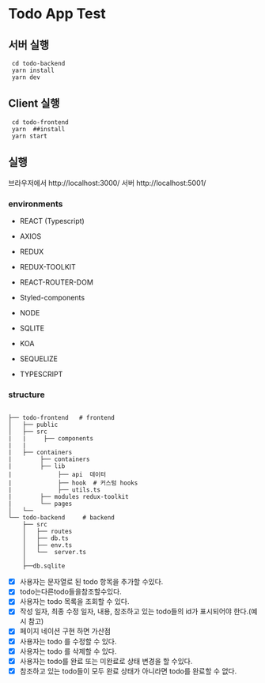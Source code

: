# Todo App Test

## 서버 실행

```
 cd todo-backend
 yarn install
 yarn dev
```

## Client 실행

```
 cd todo-frontend
 yarn  ##install
 yarn start
```

## 실행

브라우저에서 http://localhost:3000/
서버 http://localhost:5001/

### environments

- REACT (Typescript)
- AXIOS
- REDUX
- REDUX-TOOLKIT
- REACT-ROUTER-DOM
- Styled-components

- NODE
- SQLITE
- KOA
- SEQUELIZE
- TYPESCRIPT

### structure

```

├── todo-frontend   # frontend
│   ├── public
│   ├── src
|   |     ├── components
|   |
|   ├── containers
|        ├── containers
|        ├── lib
|             ├── api  데이터
|             ├── hook  # 커스텀 hooks
|             ├── utils.ts
|        ├── modules redux-toolkit
|        └── pages
│   └──
└── todo-backend     # backend
    ├── src
    │   ├── routes
    │   ├── db.ts
    │   ├── env.ts
    │   └──  server.ts
    │
    ├──db.sqlite

```

- [x] 사용자는 문자열로 된 todo 항목을 추가할 수있다.
- [x] todo는다른todo들을참조할수있다.
- [x] 사용자는 todo 목록을 조회할 수 있다.
- [x] 작성 일자, 최종 수정 일자, 내용, 참조하고 있는 todo들의 id가 표시되어야 한다.(예시 참고)
- [x] 페이지 네이션 구현 하면 가산점
- [x] 사용자는 todo 를 수정할 수 있다.
- [x] 사용자는 todo 를 삭제할 수 있다.
- [x] 사용자는 todo를 완료 또는 미완료로 상태 변경을 할 수있다.
- [x] 참조하고 있는 todo들이 모두 완료 상태가 아니라면 todo를 완료할 수 없다.
